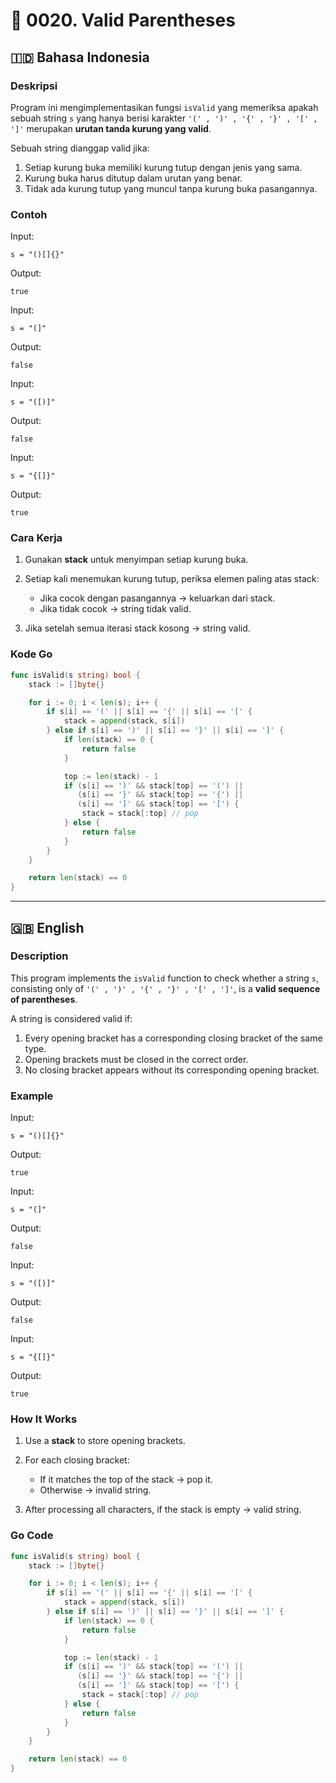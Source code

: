 # 📖 0020. Valid Parentheses

## 🇮🇩 Bahasa Indonesia

### Deskripsi

Program ini mengimplementasikan fungsi `isValid` yang memeriksa apakah sebuah string `s` yang hanya berisi karakter `'(' , ')' , '{' , '}' , '[' , ']'` merupakan **urutan tanda kurung yang valid**.

Sebuah string dianggap valid jika:

1. Setiap kurung buka memiliki kurung tutup dengan jenis yang sama.
2. Kurung buka harus ditutup dalam urutan yang benar.
3. Tidak ada kurung tutup yang muncul tanpa kurung buka pasangannya.

### Contoh

Input:

```
s = "()[]{}"
```

Output:

```
true
```

Input:

```
s = "(]"
```

Output:

```
false
```

Input:

```
s = "([)]"
```

Output:

```
false
```

Input:

```
s = "{[]}"
```

Output:

```
true
```

### Cara Kerja

1. Gunakan **stack** untuk menyimpan setiap kurung buka.
2. Setiap kali menemukan kurung tutup, periksa elemen paling atas stack:

   * Jika cocok dengan pasangannya → keluarkan dari stack.
   * Jika tidak cocok → string tidak valid.
3. Jika setelah semua iterasi stack kosong → string valid.

### Kode Go

```go
func isValid(s string) bool {
    stack := []byte{}

    for i := 0; i < len(s); i++ {
        if s[i] == '(' || s[i] == '{' || s[i] == '[' {
            stack = append(stack, s[i])
        } else if s[i] == ')' || s[i] == '}' || s[i] == ']' {
            if len(stack) == 0 {
                return false
            }

            top := len(stack) - 1
            if (s[i] == ')' && stack[top] == '(') ||
               (s[i] == '}' && stack[top] == '{') ||
               (s[i] == ']' && stack[top] == '[') {
                stack = stack[:top] // pop
            } else {
                return false
            }
        }
    }

    return len(stack) == 0
}
```

---

## 🇬🇧 English

### Description

This program implements the `isValid` function to check whether a string `s`, consisting only of `'(' , ')' , '{' , '}' , '[' , ']'`, is a **valid sequence of parentheses**.

A string is considered valid if:

1. Every opening bracket has a corresponding closing bracket of the same type.
2. Opening brackets must be closed in the correct order.
3. No closing bracket appears without its corresponding opening bracket.

### Example

Input:

```
s = "()[]{}"
```

Output:

```
true
```

Input:

```
s = "(]"
```

Output:

```
false
```

Input:

```
s = "([)]"
```

Output:

```
false
```

Input:

```
s = "{[]}"
```

Output:

```
true
```

### How It Works

1. Use a **stack** to store opening brackets.
2. For each closing bracket:

   * If it matches the top of the stack → pop it.
   * Otherwise → invalid string.
3. After processing all characters, if the stack is empty → valid string.

### Go Code

```go
func isValid(s string) bool {
    stack := []byte{}

    for i := 0; i < len(s); i++ {
        if s[i] == '(' || s[i] == '{' || s[i] == '[' {
            stack = append(stack, s[i])
        } else if s[i] == ')' || s[i] == '}' || s[i] == ']' {
            if len(stack) == 0 {
                return false
            }

            top := len(stack) - 1
            if (s[i] == ')' && stack[top] == '(') ||
               (s[i] == '}' && stack[top] == '{') ||
               (s[i] == ']' && stack[top] == '[') {
                stack = stack[:top] // pop
            } else {
                return false
            }
        }
    }

    return len(stack) == 0
}
```